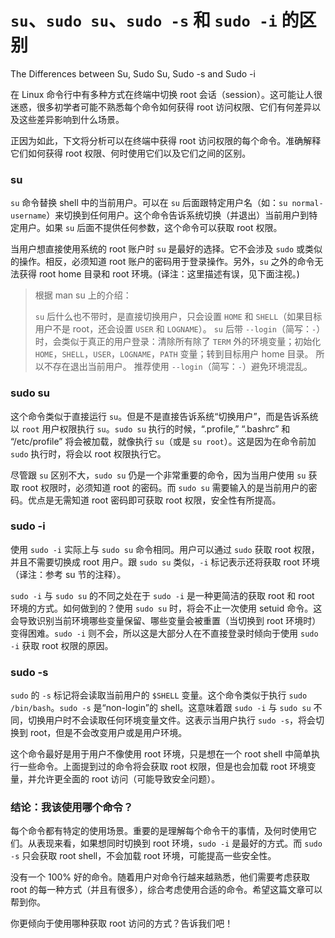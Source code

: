 `su`、`sudo su`、`sudo -s` 和 `sudo -i` 的区别
============================================

The Differences between Su, Sudo Su, Sudo -s and Sudo -i

在 Linux 命令行中有多种方式在终端中切换 root 会话（session）。这可能让人很迷惑，很多初学者可能不熟悉每个命令如何获得 root 访问权限、它们有何差异以及这些差异影响到什么场景。

正因为如此，下文将分析可以在终端中获得 root 访问权限的每个命令。准确解释它们如何获得 root 权限、何时使用它们以及它们之间的区别。


### su

`su` 命令替换 shell 中的当前用户。可以在 `su` 后面跟特定用户名（如：`su normal-username`）来切换到任何用户。这个命令告诉系统切换（并退出）当前用户到特定用户。如果 `su` 后面不提供任何参数，这个命令可以获取 root 权限。

当用户想直接使用系统的 root 账户时 `su` 是最好的选择。它不会涉及 `sudo` 或类似的操作。相反，必须知道 root 账户的密码用于登录操作。另外，`su` 之外的命令无法获得 root home 目录和 root 环境。(译注：这里描述有误，见下面注视。)

 > 根据 man su 上的介绍：
 > 
 > `su` 后什么也不带时，是直接切换用户，只会设置 `HOME` 和 `SHELL`（如果目标用户不是 root，还会设置 `USER` 和 `LOGNAME`）。 
 > `su` 后带 `--login`（简写：`-`）时，会类似于真正的用户登录：清除所有除了 `TERM` 外的环境变量；初始化 `HOME`，`SHELL`，`USER`，`LOGNAME`，`PATH` 变量；转到目标用户 home 目录。
 > 所以不存在退出当前用户。
 > 推荐使用 `--login`（简写：`-`）避免环境混乱。

### sudo su

这个命令类似于直接运行 `su`。但是不是直接告诉系统“切换用户”，而是告诉系统以 `root` 用户权限执行 `su`。`sudo su` 执行的时候，“.profile,” “.bashrc” 和 “/etc/profile” 将会被加载，就像执行 `su`（或是 `su root`）。这是因为在命令前加 `sudo` 执行时，将会以 root 权限执行它。

尽管跟 `su` 区别不大，`sudo su` 仍是一个非常重要的命令，因为当用户使用 `su` 获取 root 权限时，必须知道 root 的密码。而 `sudo su` 需要输入的是当前用户的密码。优点是无需知道 root 密码即可获取 root 权限，安全性有所提高。

### sudo -i

使用 `sudo -i` 实际上与 `sudo su` 命令相同。用户可以通过 `sudo` 获取 root 权限，并且不需要切换成 root 用户。跟 `sudo su` 类似，`-i` 标记表示还将获取 root 环境（译注：参考 su 节的注释）。

`sudo -i` 与 `sudo su` 的不同之处在于 `sudo -i` 是一种更简洁的获取 root 和 root 环境的方式。如何做到的？使用 `sudo su` 时，将会不止一次使用 setuid 命令。这会导致识别当前环境哪些变量保留、哪些变量会被重置（当切换到 root 环境时）变得困难。`sudo -i` 则不会，所以这是大部分人在不直接登录时倾向于使用 `sudo -i` 获取 root 权限的原因。

### sudo -s

`sudo` 的 `-s` 标记将会读取当前用户的 `$SHELL` 变量。这个命令类似于执行 `sudo /bin/bash`。`sudo -s` 是“non-login”的 shell。这意味着跟 `sudo -i` 与 `sudo su` 不同，切换用户时不会读取任何环境变量文件。这表示当用户执行 `sudo -s`，将会切换到 root，但是不会改变用户或是用户环境。

这个命令最好是用于用户不像使用 root 环境，只是想在一个 root shell 中简单执行一些命令。上面提到过的命令将会获取 root 权限，但是也会加载 root 环境变量，并允许更全面的 root 访问（可能导致安全问题）。


### 结论：我该使用哪个命令？

每个命令都有特定的使用场景。重要的是理解每个命令干的事情，及何时使用它们。从表现来看，如果想同时切换到 root 环境，`sudo -i` 是最好的方式。而 `sudo -s` 只会获取 root shell，不会加载 root 环境，可能提高一些安全性。

没有一个 100% 好的命令。随着用户对命令行越来越熟悉，他们需要考虑获取 root 的每一种方式（并且有很多），综合考虑使用合适的命令。希望这篇文章可以帮到你。

你更倾向于使用哪种获取 root 访问的方式？告诉我们吧！